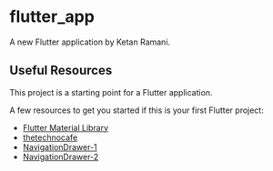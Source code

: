 # flutter_app

A new Flutter application by Ketan Ramani.

## Useful Resources

This project is a starting point for a Flutter application.

A few resources to get you started if this is your first Flutter project:

- [Flutter Material Library](https://api.flutter.dev/flutter/material/material-library.html)
- [thetechnocafe](http://thetechnocafe.com/category/flutter/)
- [NavigationDrawer-1](https://android-pratap.blogspot.com/)
- [NavigationDrawer-2](https://medium.com/@kashifmin/flutter-setting-up-a-navigation-drawer-with-multiple-fragments-widgets-1914fda3c8a8)